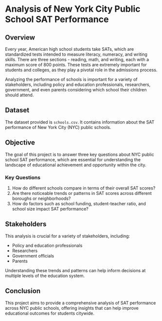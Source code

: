 

# Analysis of New York City Public School SAT Performance

## Overview

Every year, American high school students take SATs, which are standardized tests intended to measure literacy, numeracy, and writing skills. There are three sections - reading, math, and writing, each with a maximum score of 800 points. These tests are extremely important for students and colleges, as they play a pivotal role in the admissions process.

Analyzing the performance of schools is important for a variety of stakeholders, including policy and education professionals, researchers, government, and even parents considering which school their children should attend.

## Dataset

The dataset provided is `schools.csv`. It contains information about the SAT performance of New York City (NYC) public schools.

## Objective

The goal of this project is to answer three key questions about NYC public school SAT performance, which are essential for understanding the landscape of educational achievement and opportunity within the city.

### Key Questions

1. How do different schools compare in terms of their overall SAT scores?
2. Are there noticeable trends or patterns in SAT scores across different boroughs or neighborhoods?
3. How do factors such as school funding, student-teacher ratio, and school size impact SAT performance?

## Stakeholders

This analysis is crucial for a variety of stakeholders, including:

- Policy and education professionals
- Researchers
- Government officials
- Parents

Understanding these trends and patterns can help inform decisions at multiple levels of the education system.

## Conclusion

This project aims to provide a comprehensive analysis of SAT performance across NYC public schools, offering insights that can help improve educational outcomes for students citywide.
